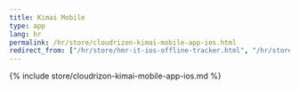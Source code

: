 ```yaml
---
title: Kimai Mobile
type: app 
lang: hr
permalink: /hr/store/cloudrizon-kimai-mobile-app-ios.html
redirect_from: ["/hr/store/hmr-it-ios-offline-tracker.html", "/hr/store/mr-software-ios-offline-tracker.html"]
---
```


{% include store/cloudrizon-kimai-mobile-app-ios.md %}
